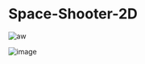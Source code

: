 # Space-Shooter-2D
![aw](https://user-images.githubusercontent.com/99825604/154358937-5d3e4278-a897-4413-9745-65d70e9ce7ec.gif)

![image](https://user-images.githubusercontent.com/99825604/154358367-5b775058-f3c5-4954-b0a6-94ed1ed4df2f.png)
